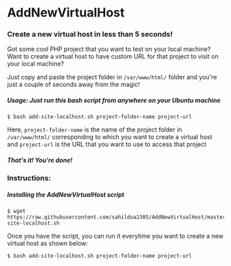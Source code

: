 # AddNewVirtualHost

### Create a new virtual host in less than 5 seconds!

Got some cool PHP project that you want to test on your local machine? Want to create a virtual host to have custom URL for that project to visit on your local machine?

Just copy and paste the project folder in `/var/www/html/` folder and you're just a couple of seconds away from the magic!

##### Usage: Just run this bash script from anywhere on your Ubuntu machine

    $ bash add-site-localhost.sh project-folder-name project-url

Here, `project-folder-name` is the name of the project folder in `/var/www/html/` corresponding to which you want to create a virtual host and `project-url` is the URL that you want to use to access that project

##### That's it! You're done!


### Instructions:

##### Installing the AddNewVirtualHost script

    $ wget https://raw.githubusercontent.com/sahildua2305/AddNewVirtualHost/master/add-site-localhost.sh

Once you have the script, you can run it everytime you want to create a new virtual host as shown below:

    $ bash add-site-localhost.sh project-folder-name project-url
